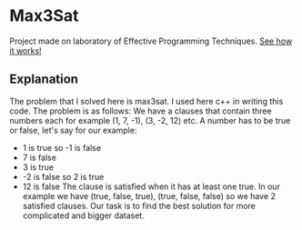 # Max3Sat
Project made on laboratory of Effective Programming Techniques.
[See how it works!](https://www.youtube.com/watch?v=EkPx4DKFHqk)

## Explanation
The problem that I solved here is max3sat. I used here c++ in writing this code. The problem is as follows: We have a clauses that contain three numbers each for example (1, 7, -1), (3, -2, 12) etc. A number has to be true or false, let's say for our example:
* 1 is true so -1 is false
* 7 is false
* 3 is true
* -2 is false so 2 is true
* 12 is false
The clause is satisfied when it has at least one true. In our example we have 
(true, false, true), (true, false, false)
so we have 2 satisfied clauses. Our task is to find the best solution for more complicated and bigger dataset.
